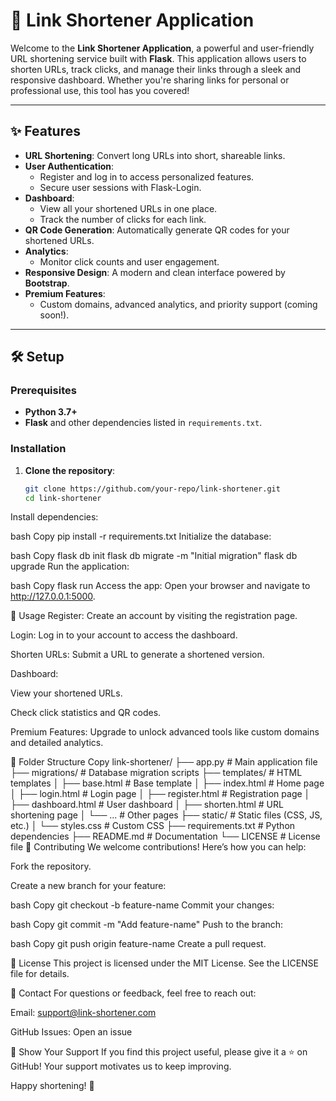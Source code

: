 # 🔗 Link Shortener Application

Welcome to the **Link Shortener Application**, a powerful and user-friendly URL shortening service built with **Flask**. This application allows users to shorten URLs, track clicks, and manage their links through a sleek and responsive dashboard. Whether you're sharing links for personal or professional use, this tool has you covered!

---

## ✨ Features

- **URL Shortening**: Convert long URLs into short, shareable links.
- **User Authentication**:
  - Register and log in to access personalized features.
  - Secure user sessions with Flask-Login.
- **Dashboard**:
  - View all your shortened URLs in one place.
  - Track the number of clicks for each link.
- **QR Code Generation**: Automatically generate QR codes for your shortened URLs.
- **Analytics**:
  - Monitor click counts and user engagement.
- **Responsive Design**: A modern and clean interface powered by **Bootstrap**.
- **Premium Features**:
  - Custom domains, advanced analytics, and priority support (coming soon!).

---

## 🛠️ Setup

### Prerequisites
- **Python 3.7+**
- **Flask** and other dependencies listed in `requirements.txt`.

### Installation

1. **Clone the repository**:
   ```bash
   git clone https://github.com/your-repo/link-shortener.git
   cd link-shortener
Install dependencies:

bash
Copy
pip install -r requirements.txt
Initialize the database:

bash
Copy
flask db init
flask db migrate -m "Initial migration"
flask db upgrade
Run the application:

bash
Copy
flask run
Access the app:
Open your browser and navigate to http://127.0.0.1:5000.

🚀 Usage
Register: Create an account by visiting the registration page.

Login: Log in to your account to access the dashboard.

Shorten URLs: Submit a URL to generate a shortened version.

Dashboard:

View your shortened URLs.

Check click statistics and QR codes.

Premium Features: Upgrade to unlock advanced tools like custom domains and detailed analytics.

📂 Folder Structure
Copy
link-shortener/
├── app.py             # Main application file
├── migrations/        # Database migration scripts
├── templates/         # HTML templates
│   ├── base.html      # Base template
│   ├── index.html     # Home page
│   ├── login.html     # Login page
│   ├── register.html  # Registration page
│   ├── dashboard.html # User dashboard
│   ├── shorten.html   # URL shortening page
│   └── ...            # Other pages
├── static/            # Static files (CSS, JS, etc.)
│   └── styles.css     # Custom CSS
├── requirements.txt   # Python dependencies
├── README.md          # Documentation
└── LICENSE            # License file
🤝 Contributing
We welcome contributions! Here’s how you can help:

Fork the repository.

Create a new branch for your feature:

bash
Copy
git checkout -b feature-name
Commit your changes:

bash
Copy
git commit -m "Add feature-name"
Push to the branch:

bash
Copy
git push origin feature-name
Create a pull request.

📜 License
This project is licensed under the MIT License. See the LICENSE file for details.

📧 Contact
For questions or feedback, feel free to reach out:

Email: support@link-shortener.com

GitHub Issues: Open an issue

🌟 Show Your Support
If you find this project useful, please give it a ⭐️ on GitHub! Your support motivates us to keep improving.

Happy shortening! 🎉